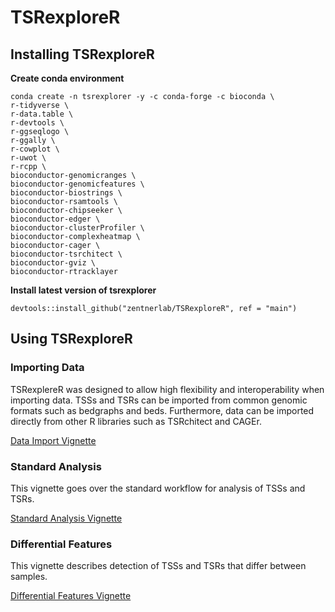 # TSRexploreR

## Installing TSRexploreR

**Create conda environment**
```
conda create -n tsrexplorer -y -c conda-forge -c bioconda \
r-tidyverse \
r-data.table \
r-devtools \
r-ggseqlogo \
r-ggally \
r-cowplot \
r-uwot \
r-rcpp \
bioconductor-genomicranges \
bioconductor-genomicfeatures \
bioconductor-biostrings \
bioconductor-rsamtools \
bioconductor-chipseeker \
bioconductor-edger \
bioconductor-clusterProfiler \
bioconductor-complexheatmap \
bioconductor-cager \
bioconductor-tsrchitect \
bioconductor-gviz \
bioconductor-rtracklayer
```

**Install latest version of tsrexplorer**
```
devtools::install_github("zentnerlab/TSRexploreR", ref = "main")
```

## Using TSRexploreR

### Importing Data

TSRexplereR was designed to allow high flexibility and interoperability when importing data. TSSs and TSRs can be imported from common genomic formats such as bedgraphs and beds. Furthermore, data can be imported directly from other R libraries such as TSRchitect and CAGEr.

[Data Import Vignette](./github/DATA_IMPORT.md)

### Standard Analysis

This vignette goes over the standard workflow for analysis of TSSs and TSRs.

[Standard Analysis Vignette](./github/STANDARD_ANALYSIS.md)

### Differential Features

This vignette describes detection of TSSs and TSRs that differ between samples.

[Differential Features Vignette](./github/DIFF_FEATURES.md)
